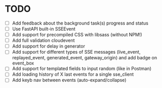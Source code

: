 # TODO

- [ ] Add feedback about the background task(s) progress and status
- [ ] Use FastAPI built-in SSEEvent
- [ ] Add support for precompiled CSS with libsass (without NPM!)
- [ ] Add full validation cloudevent
- [ ] Add support for delay in generator
- [ ] Add support for different types of SSE messages (live_event, replayed_event, generated_event, gateway_origin) and add badge on event_box
- [ ] Add support for templated fields to input random (like in Postman)
- [ ] Add loading history of X last events for a single sse_client
- [ ] Add keyb nav between events (auto-expand/collapse)
